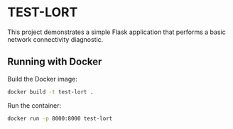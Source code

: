 # TEST-LORT

This project demonstrates a simple Flask application that performs a basic
network connectivity diagnostic.

## Running with Docker

Build the Docker image:

```bash
docker build -t test-lort .
```

Run the container:

```bash
docker run -p 8000:8000 test-lort
```

